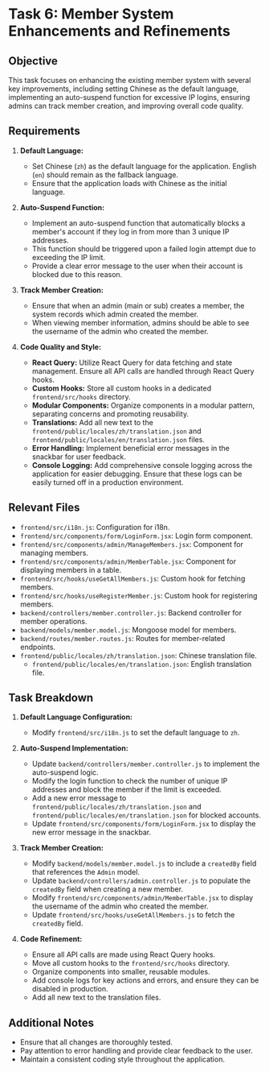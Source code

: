 # Task 6: Member System Enhancements and Refinements

## Objective

This task focuses on enhancing the existing member system with several key improvements, including setting Chinese as the default language, implementing an auto-suspend function for excessive IP logins, ensuring admins can track member creation, and improving overall code quality.

## Requirements

1.  **Default Language:**
    *   Set Chinese (`zh`) as the default language for the application. English (`en`) should remain as the fallback language.
    *   Ensure that the application loads with Chinese as the initial language.

2.  **Auto-Suspend Function:**
    *   Implement an auto-suspend function that automatically blocks a member's account if they log in from more than 3 unique IP addresses.
    *   This function should be triggered upon a failed login attempt due to exceeding the IP limit.
    *   Provide a clear error message to the user when their account is blocked due to this reason.

3.  **Track Member Creation:**
    *   Ensure that when an admin (main or sub) creates a member, the system records which admin created the member.
    *   When viewing member information, admins should be able to see the username of the admin who created the member.

4.  **Code Quality and Style:**
    *   **React Query:** Utilize React Query for data fetching and state management. Ensure all API calls are handled through React Query hooks.
    *   **Custom Hooks:** Store all custom hooks in a dedicated `frontend/src/hooks` directory.
    *   **Modular Components:** Organize components in a modular pattern, separating concerns and promoting reusability.
    *   **Translations:** Add all new text to the `frontend/public/locales/zh/translation.json` and `frontend/public/locales/en/translation.json` files.
    *   **Error Handling:** Implement beneficial error messages in the snackbar for user feedback.
    *   **Console Logging:** Add comprehensive console logging across the application for easier debugging. Ensure that these logs can be easily turned off in a production environment.

## Relevant Files

-   `frontend/src/i18n.js`: Configuration for i18n.
-   `frontend/src/components/form/LoginForm.jsx`: Login form component.
-   `frontend/src/components/admin/ManageMembers.jsx`: Component for managing members.
-   `frontend/src/components/admin/MemberTable.jsx`: Component for displaying members in a table.
-   `frontend/src/hooks/useGetAllMembers.js`: Custom hook for fetching members.
-   `frontend/src/hooks/useRegisterMember.js`: Custom hook for registering members.
-   `backend/controllers/member.controller.js`: Backend controller for member operations.
-   `backend/models/member.model.js`: Mongoose model for members.
-   `backend/routes/member.routes.js`: Routes for member-related endpoints.
-   `frontend/public/locales/zh/translation.json`: Chinese translation file.
    -   `frontend/public/locales/en/translation.json`: English translation file.

## Task Breakdown

1.  **Default Language Configuration:**
    *   Modify `frontend/src/i18n.js` to set the default language to `zh`.

2.  **Auto-Suspend Implementation:**
    *   Update `backend/controllers/member.controller.js` to implement the auto-suspend logic.
    *   Modify the login function to check the number of unique IP addresses and block the member if the limit is exceeded.
    *   Add a new error message to `frontend/public/locales/zh/translation.json` and `frontend/public/locales/en/translation.json` for blocked accounts.
    *   Update `frontend/src/components/form/LoginForm.jsx` to display the new error message in the snackbar.

3.  **Track Member Creation:**
    *   Modify `backend/models/member.model.js` to include a `createdBy` field that references the `Admin` model.
    *   Update `backend/controllers/admin.controller.js` to populate the `createdBy` field when creating a new member.
    *   Modify `frontend/src/components/admin/MemberTable.jsx` to display the username of the admin who created the member.
    *   Update `frontend/src/hooks/useGetAllMembers.js` to fetch the `createdBy` field.

4.  **Code Refinement:**
    *   Ensure all API calls are made using React Query hooks.
    *   Move all custom hooks to the `frontend/src/hooks` directory.
    *   Organize components into smaller, reusable modules.
    *   Add console logs for key actions and errors, and ensure they can be disabled in production.
    *   Add all new text to the translation files.

## Additional Notes

-   Ensure that all changes are thoroughly tested.
-   Pay attention to error handling and provide clear feedback to the user.
-   Maintain a consistent coding style throughout the application.
